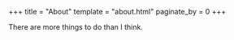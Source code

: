 +++
title = "About"
template = "about.html"
paginate_by = 0
+++

There are more things to do than I think.
